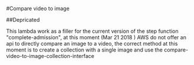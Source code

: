 #Compare video to image

##Depricated

This lambda work as a filler for the current version of the step function "complete-admission", at this moment (Mar 21 2018 ) AWS do not offer an api to directly compare an image to a video, the correct method at this moment is to create a collection with a single image and use the compare-video-to-image-collection-interface